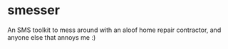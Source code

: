 # smesser
An SMS toolkit to mess around with an aloof home repair contractor, and anyone else that annoys me :)
